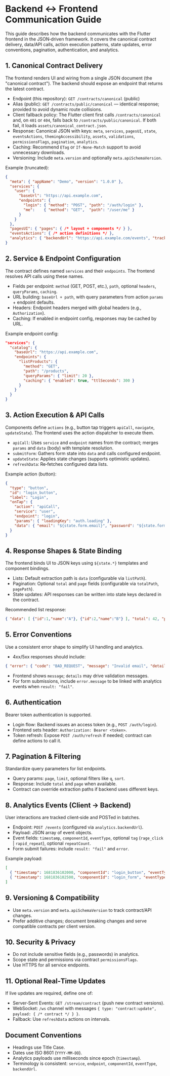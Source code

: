 # Backend ↔ Frontend Communication Guide

This guide describes how the backend communicates with the Flutter frontend in the JSON‑driven framework. It covers the canonical contract delivery, data/API calls, action execution patterns, state updates, error conventions, pagination, authentication, and analytics.

## 1. Canonical Contract Delivery
The frontend renders UI and wiring from a single JSON document (the "canonical contract"). The backend should expose an endpoint that returns the latest contract.

- Endpoint (this repository): `GET /contracts/canonical` (public)
- Alias (public): `GET /contracts/public/canonical` — identical response; provided to avoid dynamic route collisions.
- Client fallback policy: The Flutter client first calls `/contracts/canonical` and, on `401` or `404`, falls back to `/contracts/public/canonical`. If both fail, it loads `assets/canonical_contract.json`.
- Response: Canonical JSON with keys: `meta`, `services`, `pagesUI`, `state`, `eventsActions`, `themingAccessibility`, `assets`, `validations`, `permissionsFlags`, `pagination`, `analytics`.
- Caching: Recommend `ETag` or `If-None-Match` support to avoid unnecessary downloads.
- Versioning: Include `meta.version` and optionally `meta.apiSchemaVersion`.

Example (truncated):
```json
{
  "meta": { "appName": "Demo", "version": "1.0.0" },
  "services": {
    "user": {
      "baseUrl": "https://api.example.com",
      "endpoints": {
        "login": { "method": "POST", "path": "/auth/login" },
        "me":    { "method": "GET",  "path": "/user/me" }
      }
    }
  },
  "pagesUI": { "pages": { /* layout + components */ } },
  "eventsActions": { /* action definitions */ },
  "analytics": { "backendUrl": "https://api.example.com/events", "trackedComponents": ["login_button"] }
}
```

## 2. Service & Endpoint Configuration
The contract defines named `services` and their `endpoints`. The frontend resolves API calls using these names.

- Fields per endpoint: `method` (GET, POST, etc.), `path`, optional `headers`, `queryParams`, `caching`.
- URL building: `baseUrl + path`, with query parameters from action `params` + endpoint defaults.
- Headers: Endpoint headers merged with global headers (e.g., `Authorization`).
- Caching: If enabled in endpoint config, responses may be cached by URL.

Example endpoint config:
```json
"services": {
  "catalog": {
    "baseUrl": "https://api.example.com",
    "endpoints": {
      "listProducts": {
        "method": "GET",
        "path": "/products",
        "queryParams": { "limit": 20 },
        "caching": { "enabled": true, "ttlSeconds": 300 }
      }
    }
  }
}
```

## 3. Action Execution & API Calls
Components define `actions` (e.g., button tap triggers `apiCall`, `navigate`, `updateState`). The frontend uses the action dispatcher to execute them.

- `apiCall`: Uses `service` and `endpoint` names from the contract; merges `params` and `data` (body) with template resolution.
- `submitForm`: Gathers form state into `data` and calls configured endpoint.
- `updateState`: Applies state changes (supports optimistic updates).
- `refreshData`: Re‑fetches configured data lists.

Example action (button):
```json
{
  "type": "button",
  "id": "login_button",
  "label": "Login",
  "onTap": {
    "action": "apiCall",
    "service": "user",
    "endpoint": "login",
    "params": { "loadingKey": "auth.loading" },
    "data": { "email": "${state.form.email}", "password": "${state.form.password}" }
  }
}
```

## 4. Response Shapes & State Binding
The frontend binds UI to JSON keys using `${state.*}` templates and component bindings.

- Lists: Default extraction path is `data` (configurable via `listPath`).
- Pagination: Optional `total` and `page` fields (configurable via `totalPath`, `pagePath`).
- State updates: API responses can be written into state keys declared in the contract.

Recommended list response:
```json
{ "data": [ {"id":1,"name":"A"}, {"id":2,"name":"B"} ], "total": 42, "page": 3 }
```

## 5. Error Conventions
Use a consistent error shape to simplify UI handling and analytics.

- 4xx/5xx responses should include:
```json
{ "error": { "code": "BAD_REQUEST", "message": "Invalid email", "details": { "field": "email" } } }
```
- Frontend shows `message`; `details` may drive validation messages.
- For form submissions, include `error.message` to be linked with analytics events when `result: "fail"`.

## 6. Authentication
Bearer token authentication is supported.

- Login flow: Backend issues an access token (e.g., `POST /auth/login`).
- Frontend sets header: `Authorization: Bearer <token>`.
- Token refresh: Expose `POST /auth/refresh` if needed; contract can define actions to call it.

## 7. Pagination & Filtering
Standardize query parameters for list endpoints.

- Query params: `page`, `limit`, optional filters like `q`, `sort`.
- Response: Include `total` and `page` when available.
- Contract can override extraction paths if backend uses different keys.

## 8. Analytics Events (Client → Backend)
User interactions are tracked client‑side and POSTed in batches.

- Endpoint: `POST /events` (configured via `analytics.backendUrl`).
- Payload: JSON array of event objects.
- Event fields: `timestamp`, `componentId`, `eventType`, optional `tag` (`rage_click` | `rapid_repeat`), optional `repeatCount`.
- Form submit failures: include `result: "fail"` and `error`.

Example payload:
```json
[
  { "timestamp": 1681836102000, "componentId": "login_button", "eventType": "tap" },
  { "timestamp": 1681836102500, "componentId": "login_form", "eventType": "formSubmit", "result": "fail", "error": "Invalid credentials" }
]
```

## 9. Versioning & Compatibility
- Use `meta.version` and `meta.apiSchemaVersion` to track contract/API changes.
- Prefer additive changes; document breaking changes and serve compatible contracts per client version.

## 10. Security & Privacy
- Do not include sensitive fields (e.g., passwords) in analytics.
- Scope state and permissions via contract `permissionsFlags`.
- Use HTTPS for all service endpoints.

## 11. Optional Real‑Time Updates
If live updates are required, define one of:

- Server‑Sent Events: `GET /stream/contract` (push new contract versions).
- WebSocket: `/ws` channel with messages `{ type: "contract:update", payload: { /* contract */ } }`.
- Fallback: Use `refreshData` actions on intervals.

## Document Conventions
- Headings use Title Case.
- Dates use ISO 8601 (`YYYY-MM-DD`).
- Analytics payloads use milliseconds since epoch (`timestamp`).
- Terminology is consistent: `service`, `endpoint`, `componentId`, `eventType`, `backendUrl`.